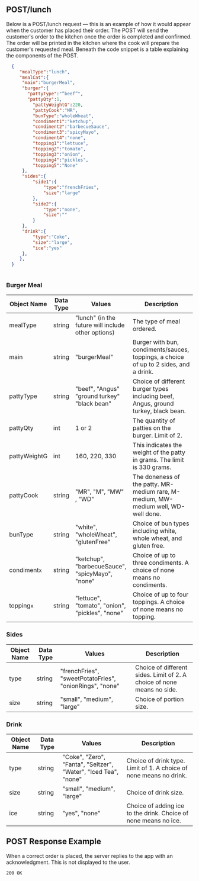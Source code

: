 ## POST/lunch 

Below is a POST/lunch request &mdash; this is an example of how it would appear when the customer has placed their order.
The POST will send the customer's order to the kitchen once the order is completed and confirmed. 
The order will be printed in the kitchen where the cook will prepare the customer's requested meal. 
Beneath the code snippet is a table explaining the components of the POST.


``` JSON
  {
     "mealType":"lunch",
     "mealCat":{
  	  "main":"burgerMeal",
  	  "burger":{
        "pattyType":"”beef”",
        "pattyQty":1,
     	  "pattyWeightG":220,
     	  "pattyCook":"MR",
     	  "bunType":"wholeWheat",
     	  "condiment1":"ketchup",
     	  "condiment2":"barbecueSauce",
          "condiment3":"spicyMayo",
          "condiment4":"none",
     	  "topping1":"lettuce",
          "topping2":"tomato",
     	  "topping3":"onion",
          "topping4":"pickles",
     	  "topping5":"None"
  	  },
  	  "sides":{
     	  "side1":{
        	  "type":"frenchFries",
        	  "size":"large"
     	  },
     	  "side2":{
        	  "type":"none",
        	  "size":""
     	  }
  	  },
  	  "drink":{
     	  "type":"Coke",
     	  "size":"large",
     	  "ice":"yes"
  	  },
     },
  }
  
```

### Burger Meal

| Object Name   | Data Type     | Values     | Description    |
| ------------- | ------------- | ---------- | ------------- |
| mealType      | string        | "lunch" (in the future will include other options) | The type of meal ordered. |
| main          | string        | "burgerMeal" |Burger with bun, condiments/sauces, toppings, a choice of up to 2 sides, and a drink. |
| pattyType     | string    	| "beef", "Angus" "ground turkey" "black bean" | Choice of different burger types including beef, Angus, ground turkey, black bean. |   
| pattyQty      	| int       	| 1 or 2                            | The quantity of patties on the burger. Limit of 2. 	|
| pattyWeightG  	| int       	| 160, 220, 330                         	| This indicates the weight of the patty in grams. The limit is 330 grams.             	|
| pattyCook     	| string    	| "MR", "M", "MW" , "WD"                | The doneness of the patty. MR-medium rare, M-medium, MW-medium well, WD-well done.                    	|
| bunType       	| string    	| "white", "wholeWheat", "glutenFree"               	| Choice of bun types including white, whole wheat, and gluten free.        	|
| condiment``x`` 	| string    	| "ketchup", "barbecueSauce", "spicyMayo", "none"  	| Choice of up to three condiments. A choice of none means no condiments.              	|
| topping``x``   	| string    	| "lettuce", "tomato", "onion", "pickles", "none" 	| Choice of up to four toppings. A choice of none means no topping.                 	|

### Sides

| Object Name   | Data Type     | Values     | Description    |
| ------------- | ------------- | ---------- | ------------- |
| type       	| string    	| "frenchFries", "sweetPotatoFries", "onionRings", "none" 	| Choice of different sides. Limit of 2. A choice of none means no side.	|
| size       	| string    	| "small", "medium", "large"                        	| Choice of portion size.            	|

### Drink

| Object Name   | Data Type     | Values     | Description    |
| ------------- | ------------- | ---------- | ------------- |
| type       	| string    	| "Coke", "Zero", "Fanta", "Seltzer", "Water", "Iced Tea", "none" 	| Choice of drink type. Limit of 1. A choice of none means no drink.        	|
| size       	| string    	| "small", "medium", "large"                    	| Choice of drink size.              	|
| ice        	| string    	| "yes", "none"                                 	| Choice of adding ice to the drink. Choice of none means no ice.	|


## POST Response Example 

When a correct order is placed, the server replies to the app with an acknowledgment. 
This is not displayed to the user.  

```HTTP
200 OK
```
